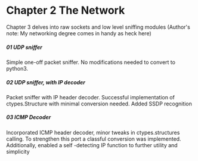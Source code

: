 # Chapter 2 The Network

Chapter 3 delves into raw sockets and low level sniffing modules (Author's note: My networking 
degree comes in handy as heck here)

##### 01 UDP sniffer
Simple one-off packet sniffer. No modifications needed to convert to python3. 

##### 02 UDP sniffer, with IP decoder
Packet sniffer with IP header decoder. Successful implementation of ctypes.Structure with minimal
conversion needed. Added SSDP recognition
 
##### 03 ICMP Decoder
Incorporated ICMP header decoder, minor tweaks in ctypes.structures calling. 
To strengthen this port a classful conversion was implemented. Additionally, enabled a self
-detecting IP function to further utility and simplicity 
